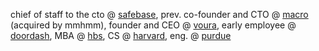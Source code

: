 chief of staff to the cto @ [safebase](https://safebase.io), prev. co-founder and CTO @ [macro](https://macro.io) (acquired by mmhmm), founder and CEO @ [voura](https://voura.com), early employee @ [doordash](https://doordash.com), MBA @ [hbs](https://hbs.edu), CS @ [harvard](https://harvardms.mba/), eng. @ [purdue](https://purdue.edu)

